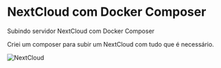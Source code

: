 # NextCloud com Docker Composer
Subindo servidor NextCloud com Docker Composer

Criei um composer para subir um NextCloud com tudo que é necessário.

![](https://temporario.aprendendolinux.com/pic_docker_hub/nextcloud.png "NextCloud")



